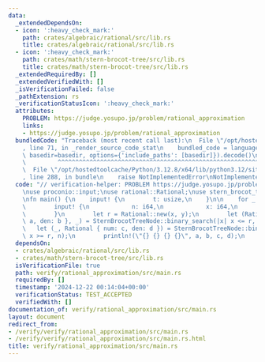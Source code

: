```yaml
---
data:
  _extendedDependsOn:
  - icon: ':heavy_check_mark:'
    path: crates/algebraic/rational/src/lib.rs
    title: crates/algebraic/rational/src/lib.rs
  - icon: ':heavy_check_mark:'
    path: crates/math/stern-brocot-tree/src/lib.rs
    title: crates/math/stern-brocot-tree/src/lib.rs
  _extendedRequiredBy: []
  _extendedVerifiedWith: []
  _isVerificationFailed: false
  _pathExtension: rs
  _verificationStatusIcon: ':heavy_check_mark:'
  attributes:
    PROBLEM: https://judge.yosupo.jp/problem/rational_approximation
    links:
    - https://judge.yosupo.jp/problem/rational_approximation
  bundledCode: "Traceback (most recent call last):\n  File \"/opt/hostedtoolcache/Python/3.12.8/x64/lib/python3.12/site-packages/onlinejudge_verify/documentation/build.py\"\
    , line 71, in _render_source_code_stat\n    bundled_code = language.bundle(stat.path,\
    \ basedir=basedir, options={'include_paths': [basedir]}).decode()\n          \
    \         ^^^^^^^^^^^^^^^^^^^^^^^^^^^^^^^^^^^^^^^^^^^^^^^^^^^^^^^^^^^^^^^^^^^^^^^^^^^^^^^^^\n\
    \  File \"/opt/hostedtoolcache/Python/3.12.8/x64/lib/python3.12/site-packages/onlinejudge_verify/languages/rust.py\"\
    , line 288, in bundle\n    raise NotImplementedError\nNotImplementedError\n"
  code: "// verification-helper: PROBLEM https://judge.yosupo.jp/problem/rational_approximation\n\
    \nuse proconio::input;\nuse rational::Rational;\nuse stern_brocot_tree::SternBrocotTreeNode;\n\
    \nfn main() {\n    input! {\n        t: usize,\n    }\n\n    for _ in 0..t {\n\
    \        input! {\n            n: i64,\n            x: i64,\n            y: i64,\n\
    \        }\n        let r = Rational::new(x, y);\n        let (Rational { num:\
    \ a, den: b }, _) = SternBrocotTreeNode::binary_search(|x| x <= r, n);\n     \
    \   let (_, Rational { num: c, den: d }) = SternBrocotTreeNode::binary_search(|x|\
    \ x >= r, n);\n        println!(\"{} {} {} {}\", a, b, c, d);\n    }\n}\n"
  dependsOn:
  - crates/algebraic/rational/src/lib.rs
  - crates/math/stern-brocot-tree/src/lib.rs
  isVerificationFile: true
  path: verify/rational_approximation/src/main.rs
  requiredBy: []
  timestamp: '2024-12-22 00:14:04+00:00'
  verificationStatus: TEST_ACCEPTED
  verifiedWith: []
documentation_of: verify/rational_approximation/src/main.rs
layout: document
redirect_from:
- /verify/verify/rational_approximation/src/main.rs
- /verify/verify/rational_approximation/src/main.rs.html
title: verify/rational_approximation/src/main.rs
---
```

